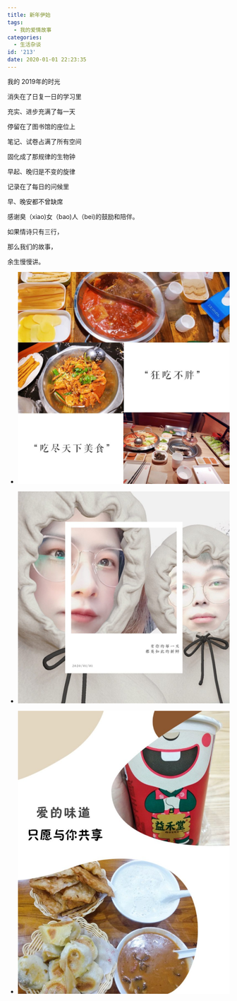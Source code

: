 ```yaml
---
title: 新年伊始
tags:
  - 我的爱情故事
categories:
  - 生活杂谈
id: '213'
date: 2020-01-01 22:23:35
---
```


我的 2019年的时光

消失在了日复一日的学习里

充实、进步充满了每一天

<!--more-->

停留在了图书馆的座位上

笔记、试卷占满了所有空间

固化成了那规律的生物钟

早起、晚归是不变的旋律

记录在了每日的问候里

早、晚安都不曾缺席

感谢臭（xiao)女（bao)人（bei)的鼓励和陪伴。

如果情诗只有三行，

那么我们的故事，

余生慢慢讲。

*   ![](%E6%96%B0%E5%B9%B4%E4%BC%8A%E5%A7%8B/april_2020-01-01-21-15-43-032-1024x1024.jpg)
    
*   ![](%E6%96%B0%E5%B9%B4%E4%BC%8A%E5%A7%8B/april_2020-01-01-21-20-13-451-1024x1024.jpg)
    
*   ![](%E6%96%B0%E5%B9%B4%E4%BC%8A%E5%A7%8B/april_2020-01-01-21-28-03-850-768x1024.jpg)